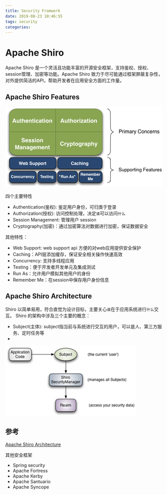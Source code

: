```yaml
---
title: Security Framwork
date: 2019-08-23 10:46:55
tags: security
categories:
---
```

# Apache Shiro
Apache Shiro 是一个灵活且功能丰富的开源安全框架，支持鉴权、授权、session管理、加密等功能。Apache Shiro 致力于尽可能通过框架屏蔽复杂性，对外提供简洁的API，帮助开发者在应用安全方面的工作量。

## Apache Shiro Features

![features](./Security-Framwork/ShiroFeatures.png)

四个主要特性
- Authentication(鉴权): 鉴定用户身份，可归类于登录
- Authorization(授权):  访问控制处理，决定`谁`可以访问`什么`
- Session Management: 管理用户 session
- Cryptography(加密)：通过加密算法对数据进行加密，保证数据安全

其他特性：
- Web Support: web support api 方便的对web应用提供安全保护
- Caching：API层添加缓存，保证安全相关操作快速高效
- Concurrency: 支持多线程应用
- Testing：便于开发者开发单元及集成测试
- Run As：允许用户模拟其他用户的身份
- Remember Me：在session中保存用户身份信息

## Apache Shiro Architecture
Shiro 以简单易用，符合直觉为设计目标，主要关心`谁`在于应用系统进行`什么`交互。
Shiro 的架构中涉及三个主要的概念：
- Subject(主体): subject指当前与系统进行交互的用户，可以是人、第三方服务、定时任务等
- 

![features](./Security-Framwork/ShiroBasicArchitecture.png)


## 参考
[Apache Shiro Architecture](http://shiro.apache.org/architecture.html)


其他安全框架
- Spring security
- Apache Fortress
- Apache Kerby
- Apache Santuario
- Apache Syncope

